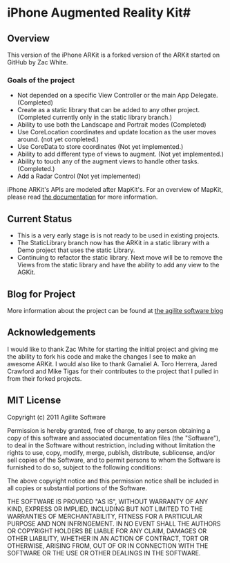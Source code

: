 # iPhone Augmented Reality Kit#

## Overview ##

This version of the iPhone ARKit is a forked version of the ARKit started on GitHub by Zac White.  

### Goals of the project ###
* Not depended on a specific View Controller or the main App Delegate. (Completed)
* Create as a static library that can be added to any other project. (Completed currently only in the static library branch.)
* Ability to use both the Landscape and Portrait modes (Completed)
* Use CoreLocation coordinates and update location as the user moves around. (not yet completed.) 
* Use CoreData to store coordinates (Not yet implemented.)
* Ability to add different type of views to augment. (Not yet implemented.)
* Ability to touch any of the augment views to handle other tasks. (Completed.)
* Add a Radar Control (Not yet implemented)

iPhone ARKit's APIs are modeled after MapKit's. For an overview of MapKit, please read [the documentation](http://developer.apple.com/iphone/library/documentation/MapKit/Reference/MapKit_Framework_Reference/index.html) for more information.

## Current Status ##

* This is a very early stage is is not ready to be used in existing projects. 
* The StaticLibrary branch now has the ARKit in a static library with a Demo project that uses the static Library.
* Continuing to refactor the static library. Next move will be to remove the Views from the static library and have the ability to add any view to the AGKit.


## Blog for Project ##
More information about the project can be found at [the agilite software blog](http://www.agilitesoftware.com/blog)

## Acknowledgements ##
I would like to thank Zac White for starting the initial project and giving me the ability to fork his code and make the changes I see to make an awesome ARKit.
I would also like to thank Gamaliel A. Toro Herrera, Jared Crawford and Mike Tigas for their contributes to the project that I pulled in from their forked projects.

## MIT License ##

Copyright (c) 2011 Agilite Software

Permission is hereby granted, free of charge, to any person obtaining a copy
of this software and associated documentation files (the "Software"), to deal
in the Software without restriction, including without limitation the rights
to use, copy, modify, merge, publish, distribute, sublicense, and/or sell
copies of the Software, and to permit persons to whom the Software is
furnished to do so, subject to the following conditions:

The above copyright notice and this permission notice shall be included in
all copies or substantial portions of the Software.

THE SOFTWARE IS PROVIDED "AS IS", WITHOUT WARRANTY OF ANY KIND, EXPRESS OR
IMPLIED, INCLUDING BUT NOT LIMITED TO THE WARRANTIES OF MERCHANTABILITY,
FITNESS FOR A PARTICULAR PURPOSE AND NON INFRINGEMENT. IN NO EVENT SHALL THE
AUTHORS OR COPYRIGHT HOLDERS BE LIABLE FOR ANY CLAIM, DAMAGES OR OTHER
LIABILITY, WHETHER IN AN ACTION OF CONTRACT, TORT OR OTHERWISE, ARISING FROM,
OUT OF OR IN CONNECTION WITH THE SOFTWARE OR THE USE OR OTHER DEALINGS IN
THE SOFTWARE.